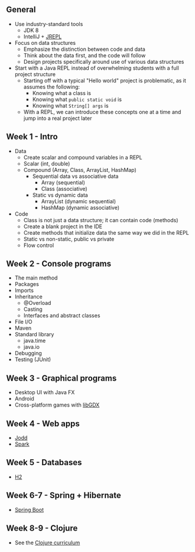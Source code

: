 ## General

* Use industry-standard tools
  * JDK 8
  * IntelliJ + [JREPL](https://plugins.jetbrains.com/plugin/7892)
* Focus on data structures
  * Emphasize the distinction between code and data
  * Think about the data first, and the code will follow
  * Design projects specifically around use of various data structures
* Start with a Java REPL instead of overwhelming students with a full project structure
  * Starting off with a typical "Hello world" project is problematic, as it assumes the following:
    * Knowing what a class is
    * Knowing what `public static void` is
    * Knowing what `String[] args` is
  * With a REPL, we can introduce these concepts one at a time and jump into a real project later

## Week 1 - Intro

* Data
  * Create scalar and compound variables in a REPL
  * Scalar (int, double)
  * Compound (Array, Class, ArrayList, HashMap)
    * Sequential data vs associative data
      * Array (sequential)
      * Class (associative)
    * Static vs dynamic data
      * ArrayList (dynamic sequential)
      * HashMap (dynamic associative)
* Code
  * Class is not just a data structure; it can contain code (methods)
  * Create a blank project in the IDE
  * Create methods that initialize data the same way we did in the REPL
  * Static vs non-static, public vs private
  * Flow control

## Week 2 - Console programs

* The main method
* Packages
* Imports
* Inheritance
  * @Overload
  * Casting
  * Interfaces and abstract classes
* File I/O
* Maven
* Standard library
  * java.time
  * java.io
* Debugging
* Testing (JUnit)

## Week 3 - Graphical programs

* Desktop UI with Java FX
* Android
* Cross-platform games with [libGDX](https://libgdx.badlogicgames.com/)

## Week 4 - Web apps

* [Jodd](http://jodd.org/)
* [Spark](http://sparkjava.com/)

## Week 5 - Databases

* [H2](http://www.h2database.com/html/main.html)

## Week 6-7 - Spring + Hibernate

* [Spring Boot](http://projects.spring.io/spring-boot/)

## Week 8-9 - Clojure

* See the [Clojure curriculum](https://github.com/oakes/clojure-assignments)
